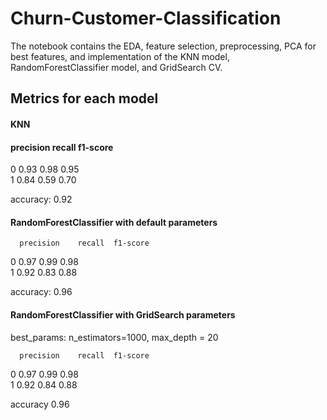 # Churn-Customer-Classification

The notebook contains the EDA, feature selection, preprocessing, PCA for best features, and implementation of the KNN model, RandomForestClassifier model, and GridSearch CV.


## Metrics for each model
#### KNN 
####      precision    recall  f1-score  
0       0.93      0.98      0.95      
1       0.84      0.59      0.70       

accuracy: 0.92

#### RandomForestClassifier with default parameters
      precision    recall  f1-score  
0       0.97      0.99      0.98      
1       0.92      0.83      0.88     

accuracy: 0.96      

#### RandomForestClassifier with GridSearch parameters
best_params: n_estimators=1000, max_depth = 20

      precision    recall  f1-score   
0       0.97      0.99      0.98      
1       0.92      0.84      0.88       

accuracy                           0.96      
  
